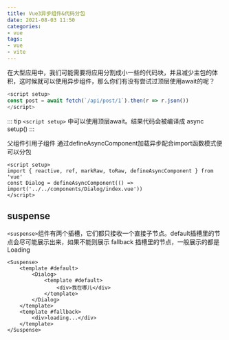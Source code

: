 ```yaml
---
title: Vue3异步组件&代码分包
date: 2021-08-03 11:50
categories:
- vue
tags:
- vue
- vite
---
```


在大型应用中，我们可能需要将应用分割成小一些的代码块，并且减少主包的体积，这时候就可以使用异步组件，那么你们有没有尝试过顶层使用await的呢？
<!-- more -->

```javascript
<script setup>
const post = await fetch(`/api/post/1`).then(r => r.json())
</script>
```
::: tip
`<script setup>` 中可以使用顶层await。结果代码会被编译成 async setup()
:::


父组件引用子组件 通过defineAsyncComponent加载异步配合import函数模式便可以分包
```vue
<script setup>
import { reactive, ref, markRaw, toRaw, defineAsyncComponent } from 'vue'
const Dialog = defineAsyncComponent(() => import('../../components/Dialog/index.vue'))
</script>
```

## suspense
`<suspense>`组件有两个插槽，它们都只接收一个直接子节点。default插槽里的节点会尽可能展示出来，如果不能则展示 fallback 插槽里的节点，一般展示的都是Loading
```vue
<Suspense>
    <template #default>
        <Dialog>
            <template #default>
                <div>我在哪儿</div>
            </template>
        </Dialog>
    </template>
    <template #fallback>
        <div>loading...</div>
    </template>
</Suspense>
```

